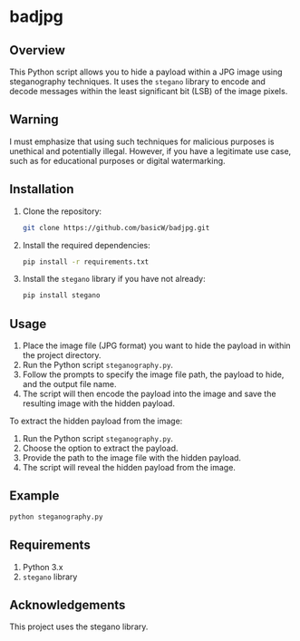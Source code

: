 # badjpg
## Overview
This Python script allows you to hide a payload within a JPG image using steganography techniques. It uses the `stegano` library to encode and decode messages within the least significant bit (LSB) of the image pixels.
## Warning
I must emphasize that using such techniques for malicious purposes is unethical and potentially illegal. However, if you have a legitimate use case, such as for educational purposes or digital watermarking.

## Installation
1. Clone the repository:
    ```bash
    git clone https://github.com/basicW/badjpg.git
    ```
2. Install the required dependencies:
    ```bash
    pip install -r requirements.txt
    ```
3. Install the `stegano` library if you have not already:
   ```bash
   pip install stegano
   ```

## Usage
1. Place the image file (JPG format) you want to hide the payload in within the project directory.
2. Run the Python script `steganography.py`.
3. Follow the prompts to specify the image file path, the payload to hide, and the output file name.
4. The script will then encode the payload into the image and save the resulting image with the hidden payload.

To extract the hidden payload from the image:
1. Run the Python script `steganography.py`.
2. Choose the option to extract the payload.
3. Provide the path to the image file with the hidden payload.
4. The script will reveal the hidden payload from the image.

## Example
```bash
python steganography.py
```
## Requirements
1. Python 3.x
2. `stegano` library

## Acknowledgements
This project uses the stegano library.
